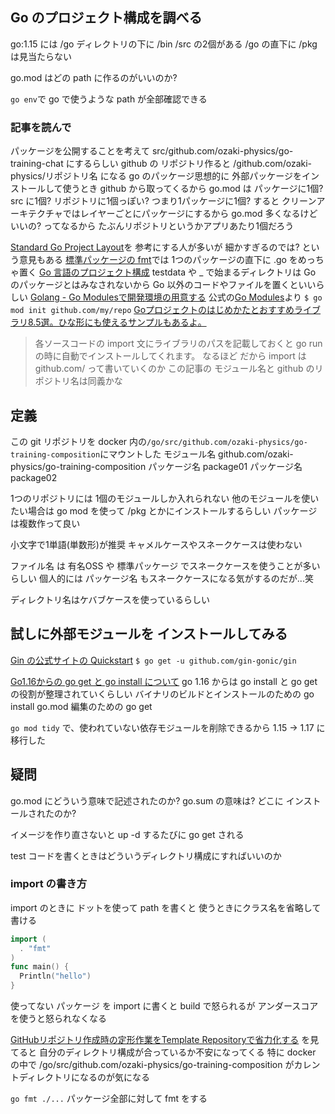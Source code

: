 ## Go のプロジェクト構成を調べる
go:1.15 には /go ディレクトリの下に /bin /src の2個がある
/go の直下に /pkg は見当たらない

go.mod はどの path に作るのがいいのか?

`go env`で go で使うような path が全部確認できる

### 記事を読んで
パッケージを公開することを考えて src/github.com/ozaki-physics/go-training-chat にするらしい
github の リポジトリ作ると /github.com/ozaki-physics/リポジトリ名 になる
go のパッケージ思想的に 外部パッケージをインストールして使うとき github から取ってくるから
go.mod は パッケージに1個? src に1個?
リポジトリに1個っぽい? つまり1パッケージに1個?
すると クリーンアーキテクチャではレイヤーごとにパッケージにするから go.mod 多くなるけどいいの?
ってなるから たぶんリポジトリというかアプリあたり1個だろう

[Standard Go Project Layout](https://github.com/golang-standards/project-layout/blob/master/README_ja.md)を
参考にする人が多いが 細かすぎるのでは? という意見もある
[標準パッケージの fmt](https://github.com/golang/go/tree/master/src/fmt)では
1つのパッケージの直下に .go をめっちゃ置く
[Go 言語のプロジェクト構成](https://blog.tokoyax.com/entry/go/project)
testdata や _ で始まるディレクトリは Go のパッケージとはみなされないから Go 以外のコードやファイルを置くといいらしい
[Golang - Go Modulesで開発環境の用意する](https://qiita.com/so-heee/items/56f5317b42cec3d94383)
公式の[Go Modules](https://github.com/golang/go/wiki/Modules)より
`$ go mod init github.com/my/repo`
[Goプロジェクトのはじめかたとおすすめライブラリ8.5選。ひな形にも使えるサンプルもあるよ。](https://qiita.com/yagi_eng/items/65cd812107362d36ae86)
>各ソースコードの import 文にライブラリのパスを記載しておくと go run の時に自動でインストールしてくれます。
なるほど だから import は github.com/ って書いていくのか
この記事の モジュール名と github のリポジトリ名は同義かな

## 定義
この git リポジトリを
docker 内の`/go/src/github.com/ozaki-physics/go-training-composition`にマウントした
モジュール名 github.com/ozaki-physics/go-training-composition
パッケージ名 package01
パッケージ名 package02

1つのリポジトリには 1個のモジュールしか入れられない
他のモジュールを使いたい場合は go mod を使って /pkg とかにインストールするらしい
パッケージは複数作って良い

小文字で1単語(単数形)が推奨
キャメルケースやスネークケースは使わない

ファイル名 は 有名OSS や 標準パッケージ でスネークケースを使うことが多いらしい
個人的には パッケージ名 もスネークケースになる気がするのだが...笑

ディレクトリ名はケバブケースを使っているらしい


## 試しに外部モジュールを インストールしてみる
[Gin の公式サイトの Quickstart](https://gin-gonic.com/docs/quickstart/)
`$ go get -u github.com/gin-gonic/gin`

[Go1.16からの go get と go install について](https://qiita.com/eihigh/items/9fe52804610a8c4b7e41)
go 1.16 からは go install と go get の役割が整理されていくらしい
バイナリのビルドとインストールのための go install
go.mod 編集のための go get

`go mod tidy` で、使われていない依存モジュールを削除できるから
1.15 -> 1.17 に移行した

## 疑問
go.mod にどういう意味で記述されたのか?
go.sum の意味は?
どこに インストールされたのか?

イメージを作り直さないと up -d するたびに go get される

test コードを書くときはどういうディレクトリ構成にすればいいのか

### import の書き方
import のときに ドットを使って path を書くと 使うときにクラス名を省略して書ける
```go
import (
  . "fmt"
)
func main() {
  Println("hello")
}
```

使ってない パッケージ を import に書くと build で怒られるが アンダースコア を使うと怒られなくなる


[GitHubリポジトリ作成時の定形作業をTemplate Repositoryで省力化する](https://devblog.thebase.in/entry/2020/06/23/131444)
を見てると 自分のディレクトリ構成が合っているか不安になってくる
特に docker の中で /go/src/github.com/ozaki-physics/go-training-composition がカレントディレクトリになるのが気になる

`go fmt ./...` パッケージ全部に対して fmt をする
